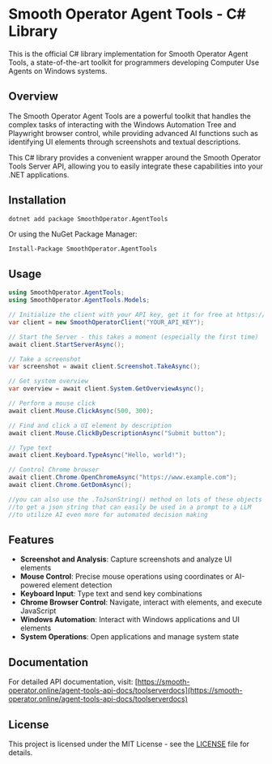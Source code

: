 # Smooth Operator Agent Tools - C# Library

This is the official C# library implementation for Smooth Operator Agent Tools, a state-of-the-art toolkit for programmers developing Computer Use Agents on Windows systems.

## Overview

The Smooth Operator Agent Tools are a powerful toolkit that handles the complex tasks of interacting with the Windows Automation Tree and Playwright browser control, while providing advanced AI functions such as identifying UI elements through screenshots and textual descriptions.

This C# library provides a convenient wrapper around the Smooth Operator Tools Server API, allowing you to easily integrate these capabilities into your .NET applications.

## Installation

```bash
dotnet add package SmoothOperator.AgentTools
```

Or using the NuGet Package Manager:

```
Install-Package SmoothOperator.AgentTools
```

## Usage

```csharp
using SmoothOperator.AgentTools;
using SmoothOperator.AgentTools.Models;

// Initialize the client with your API key, get it for free at https://screengrasp.com/api.html
var client = new SmoothOperatorClient("YOUR_API_KEY");

// Start the Server - this takes a moment (especially the first time)
await client.StartServerAsync();

// Take a screenshot
var screenshot = await client.Screenshot.TakeAsync();

// Get system overview
var overview = await client.System.GetOverviewAsync();

// Perform a mouse click
await client.Mouse.ClickAsync(500, 300);

// Find and click a UI element by description
await client.Mouse.ClickByDescriptionAsync("Submit button");

// Type text
await client.Keyboard.TypeAsync("Hello, world!");

// Control Chrome browser
await client.Chrome.OpenChromeAsync("https://www.example.com");
await client.Chrome.GetDomAsync();

//you can also use the .ToJsonString() method on lots of these objects
//to get a json string that can easily be used in a prompt to a LLM
//to utilize AI even more for automated decision making
```

## Features

- **Screenshot and Analysis**: Capture screenshots and analyze UI elements
- **Mouse Control**: Precise mouse operations using coordinates or AI-powered element detection
- **Keyboard Input**: Type text and send key combinations
- **Chrome Browser Control**: Navigate, interact with elements, and execute JavaScript
- **Windows Automation**: Interact with Windows applications and UI elements
- **System Operations**: Open applications and manage system state

## Documentation

For detailed API documentation, visit:
[https://smooth-operator.online/agent-tools-api-docs/toolserverdocs](https://smooth-operator.online/agent-tools-api-docs/toolserverdocs)

## License

This project is licensed under the MIT License - see the [LICENSE](LICENSE) file for details.
